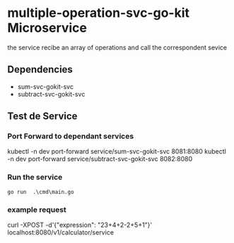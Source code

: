 # multiple-operation-svc-go-kit Microservice

the service recibe an array of operations and call the correspondent sevice

## Dependencies
- sum-svc-gokit-svc
- subtract-svc-gokit-svc

## Test de Service

### Port Forward to dependant services
kubectl -n dev port-forward service/sum-svc-gokit-svc 8081:8080
kubectl -n dev port-forward service/subtract-svc-gokit-svc 8082:8080

### Run the service 
```
go run  .\cmd\main.go
```

### example request 

curl -XPOST -d'{"expression": "23+4+2-2+5+1"}' localhost:8080/v1/calculator/service

